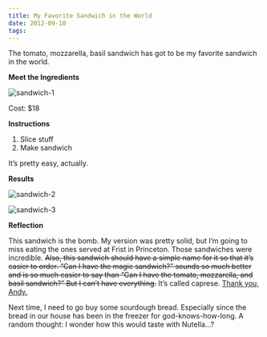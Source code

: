 ```yaml
---
title: My Favorite Sandwich in the World
date: 2012-09-10
tags:
---
```


The tomato, mozzarella, basil sandwich has got to be my favorite sandwich in the world.

**Meet the Ingredients**

![sandwich-1](blog/sandwich-1.jpg)

Cost: $18

**Instructions**

1. Slice stuff
2. Make sandwich

It’s pretty easy, actually.

**Results**

![sandwich-2](blog/sandwich-2.jpg)

![sandwich-3](blog/sandwich-3.jpg)

**Reflection**

This sandwich is the bomb. My version was pretty solid, but I’m going to miss eating the ones served at Frist in Princeton. Those sandwiches were incredible. <s>Also, this sandwich should have a simple name for it so that it’s easier to order. “Can I have the magic sandwich?” sounds so much better and is so much easier to say than “Can I have the tomato, mozzarella, and basil sandwich?” But I can’t have everything.</s> It’s called caprese. [Thank you, Andy.](https://twitter.com/andyyun/status/245406540755001344)

Next time, I need to go buy some sourdough bread. Especially since the bread in our house has been in the freezer for god-knows-how-long. A random thought: I wonder how this would taste with Nutella…?
